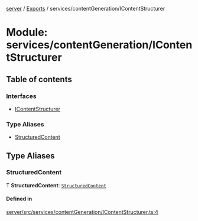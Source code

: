 [server](../README.md) / [Exports](../modules.md) / services/contentGeneration/IContentStructurer

# Module: services/contentGeneration/IContentStructurer

## Table of contents

### Interfaces

- [IContentStructurer](../interfaces/services_contentGeneration_IContentStructurer.IContentStructurer.md)

### Type Aliases

- [StructuredContent](services_contentGeneration_IContentStructurer.md#structuredcontent)

## Type Aliases

### StructuredContent

Ƭ **StructuredContent**: [`StructuredContent`](types_Content.md#structuredcontent)

#### Defined in

[server/src/services/contentGeneration/IContentStructurer.ts:4](https://github.com/niklas-joh/french-learning-platform/blob/df287cd90d2fc20ebbe1da4bb7d2c97b195a5de7/server/src/services/contentGeneration/IContentStructurer.ts#L4)
